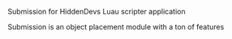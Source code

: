 Submission for HiddenDevs Luau scripter application

Submission is an object placement module with a ton of features
